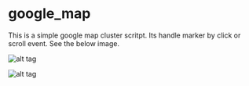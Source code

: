 # google_map

This is a simple google map cluster scritpt. Its handle marker by click or scroll event.
See the below image.

![alt tag](https://github.com/supravatweb/google_map/blob/master/images/image1.jpe)

![alt tag](https://github.com/supravatweb/google_map/blob/master/images/image2.jpeg)
